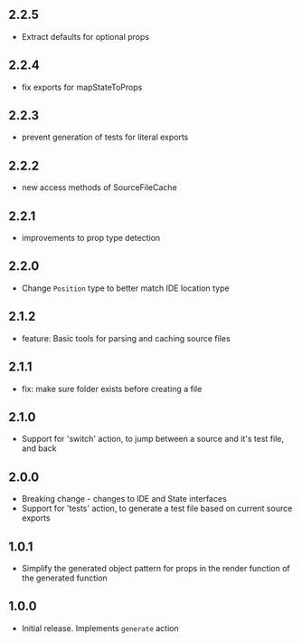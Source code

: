 ## 2.2.5

- Extract defaults for optional props

## 2.2.4

- fix exports for mapStateToProps

## 2.2.3

- prevent generation of tests for literal exports

## 2.2.2

- new access methods of SourceFileCache

## 2.2.1

- improvements to prop type detection

## 2.2.0

- Change `Position` type to better match IDE location type

## 2.1.2

- feature: Basic tools for parsing and caching source files

## 2.1.1

- fix: make sure folder exists before creating a file

## 2.1.0

- Support for 'switch' action, to jump between a source and it's test file, and back

## 2.0.0

- Breaking change - changes to IDE and State interfaces
- Support for 'tests' action, to generate a test file based on current source exports

## 1.0.1

- Simplify the generated object pattern for props in the render function of the generated function

## 1.0.0

- Initial release. Implements `generate` action
